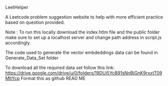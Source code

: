 LeetHelper

A Leetcode problem suggestion website to help with more efficient practice based on question provided.

Note : 
To run this locally download the index.htlm file and the public folder make sure to set up a localhost server and change path address in script.js accordingly.

The code used to generate the vector embdeddings data can be found in Generate_Data_Set folder

To download all the required data set follow this link: https://drive.google.com/drive/u/0/folders/19DUi5YcB91sNnBjGnK9rxxtT09MltYcp
Format this as github READ ME
